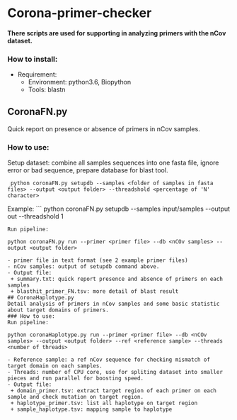 # Corona-primer-checker
#### There scripts are used for supporting in analyzing primers with the nCov dataset. 
### How to install:
- Requirement:  
  + Environment: python3.6, Biopython
  + Tools: blastn

## CoronaFN.py
Quick report on presence or absence of primers in nCov samples.
### How to use:
Setup dataset: combine all samples sequences into one fasta file, ignore error or bad sequence, prepare database for blast tool. 
  ```
   python coronaFN.py setupdb --samples <folder of samples in fasta files> --output <output folder> --threadshold <percentage of 'N' character>
   ```
   Example:
    ```
   python coronaFN.py setupdb --samples input/samples --output out --threadshold 1
   ```
  Run pipeline:
   ```
    python coronaFN.py run --primer <primer file> --db <nCOv samples> --output <output folder>
   ```
   - primer file in text format (see 2 example primer files)
   - nCov samples: output of setupdb command above.
   - Output file: 
    + summary.txt: quick report presence and absence of primers on each samples
    + blasthit_primer_FN.tsv: more detail of blast result
  ## CoronaHaplotype.py
Detail analysis of primers in nCov samples and some basic statistic about target domains of primers.
### How to use:
  Run pipeline:
   ```
    python coronaHaplotype.py run --primer <primer file> --db <nCOv samples> --output <output folder> --ref <reference sample> --threads <number of threads>
   ```
   - Reference sample: a ref nCov sequence for checking mismatch of target domain on each samples.
   - Threads: number of CPU core, use for spliting dataset into smaller pieces and run parallel for boosting speed. 
   - Output file: 
    + domain_primer.tsv: extract target region of each primer on each sample and check mutation on target region.
    + haplotype_primer.tsv: list all haplotype on target region
    + sample_haplotype.tsv: mapping sample to haplotype 
